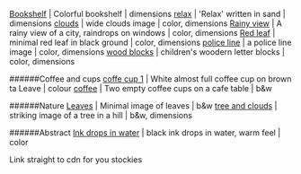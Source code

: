 [Bookshelf](http://cdn.morguefile.com/imageData/public/files/s/Seemann/09/h/14111743435qkl6.jpg) | Colorful bookshelf | dimensions 
[relax](http://cdn.morguefile.com/imageData/public/files/m/MGDboston/09/h/1410205990b3rgj.jpg) | 'Relax' written in sand | dimensions 
[clouds](http://cdn.morguefile.com/imageData/public/files/g/GaborfromHungary/08/h/1408886282s74rx.jpg) | wide clouds image | color, dimensions
[Rainy view](http://cdn.morguefile.com/imageData/public/files/w/wouldbetraveller/08/h/1407459202vr93j.jpg) | A rainy view of a city, raindrops on windows | color, dimensions 
[Red leaf](http://cdn.morguefile.com/imageData/public/files/w/wunee/02/h/1392956694jaka7.jpg) | minimal red leaf in black ground | color, dimensions
[police line](http://cdn.morguefile.com/imageData/public/files/f/fellowpacker/09/h/1378494158qsvcj.jpg) | a police line image | color, dimensions
[wood blocks](http://cdn.morguefile.com/imageData/public/files/f/FabienneBlanc/02/h/139207063280xry.jpg) | children's woodern letter blocks | color, dimensions 


######Coffee and cups
[coffe cup 1](http://cdn.morguefile.com/imageData/public/files/c/carygrant/01/h/13582692662cu4z.jpg) | White almost full coffee cup on brown ta Leave | colour
[coffee](http://cdn.morguefile.com/imageData/public/files/s/SQUAIO/11/h/1385559680s16ev.jpg) | Two empty coffee cups on a cafe table | b&w


######Nature
[Leaves](http://cdn.morguefile.com/imageData/public/files/m/Melodi2/02/h/13930908693avkc.jpg) | Minimal image of leaves | b&w
[tree and clouds](http://cdn.morguefile.com/imageData/public/files/h/hotblack/06/h/1370899248u3b6p.jpg) | striking image of a tree in a hill | b&w, dimensions 


######Abstract 
[Ink drops in water](http://cdn.morguefile.com/imageData/public/files/b/bhjoco/03/h/1362137243shntu.jpg) | black ink drops in water, warm feel | color


Link straight to cdn for you stockies
